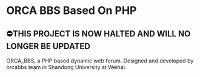 # ORCA BBS Based On PHP
## ⛔THIS PROJECT IS NOW HALTED AND WILL NO LONGER BE UPDATED
ORCA_BBS, a PHP based dynamic web forum. Designed and developed by orcabbs team in Shandong University at Weihai.
